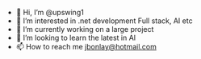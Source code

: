 - 👋 Hi, I’m @upswing1
- 👀 I’m interested in .net development Full stack, AI etc
- 🌱 I’m currently working on a large project 
- 💞️ I’m looking to learn the latest in AI
- 📫 How to reach me jbonlay@hotmail.com

<!---
upswing1/upswing1 is a ✨ special ✨ repository because its `README.md` (this file) appears on your GitHub profile.
You can click the Preview link to take a look at your changes.
--->
